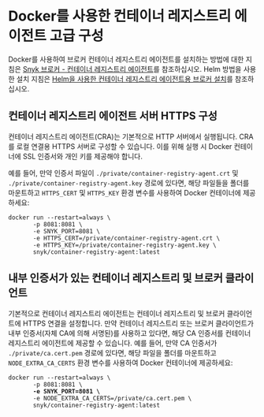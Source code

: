 # Docker를 사용한 컨테이너 레지스트리 에이전트 고급 구성

Docker를 사용하여 브로커 컨테이너 레지스트리 에이전트를 설치하는 방법에 대한 지침은 [Snyk 브로커 - 컨테이너 레지스트리 에이전트](./)를 참조하십시오. Helm 방법을 사용한 설치 지침은 [Helm을 사용한 컨테이너 레지스트리 에이전트용 브로커 설치](install-broker-for-container-registry-agent-using-helm.md)를 참조하십시오.

## 컨테이너 레지스트리 에이전트 서버 **HTTPS 구성**

컨테이너 레지스트리 에이전트(CRA)는 기본적으로 HTTP 서버에서 실행됩니다. CRA를 로컬 연결용 HTTPS 서버로 구성할 수 있습니다. 이를 위해 실행 시 Docker 컨테이너에 SSL 인증서와 개인 키를 제공해야 합니다.

예를 들어, 만약 인증서 파일이 `./private/container-registry-agent.crt` 및 `./private/container-registry-agent.key` 경로에 있다면, 해당 파일들을 폴더를 마운트하고 `HTTPS_CERT` 및 `HTTPS_KEY` 환경 변수를 사용하여 Docker 컨테이너에 제공하세요:

```
docker run --restart=always \
       -p 8081:8081 \
       -e SNYK_PORT=8081 \
       -e HTTPS_CERT=/private/container-registry-agent.crt \
       -e HTTPS_KEY=/private/container-registry-agent.key \
       snyk/container-registry-agent:latest
```

## **내부 인증서가 있는 컨테이너 레지스트리 및 브로커 클라이언트**

기본적으로 컨테이너 레지스트리 에이전트는 컨테이너 레지스트리 및 브로커 클라이언트에 HTTPS 연결을 설정합니다. 만약 컨테이너 레지스트리 또는 브로커 클라이언트가 내부 인증서(자체 CA에 의해 서명된)를 사용하고 있다면, 해당 CA 인증서를 컨테이너 레지스트리 에이전트에 제공할 수 있습니다. 예를 들어, 만약 CA 인증서가 `./private/ca.cert.pem` 경로에 있다면, 해당 파일을 폴더를 마운트하고 `NODE_EXTRA_CA_CERTS` 환경 변수를 사용하여 Docker 컨테이너에 제공하세요:

<pre><code>docker run --restart=always \
       -p 8081:8081 \
<strong>       -e SNYK_PORT=8081 \
</strong>       -e NODE_EXTRA_CA_CERTS=/private/ca.cert.pem \
       snyk/container-registry-agent:latest
</code></pre>
